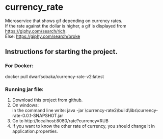 # currency_rate
Microservice that shows gif depending on currency rates.
<br>If the rate against the dollar is higher, a gif is displayed from https://giphy.com/search/rich. 
<br>Else: https://giphy.com/search/broke

<H2>Instructions for starting the project.</H2>

<H3>For Docker:</H3>
docker pull dwarfsobaka/currency-rate-v2:latest
<H3>Running jar file:</H3>
<ol><li>Download this project from github.</li>
<li>On windows: 
  <br>in the command line write:  java -jar <Your_directory_Name>\currency-rate2\build\libs\currency-rate-0.0.1-SNAPSHOT.jar</li> 
<li>Go to http://localhost:8080/rate?currency=RUB</li>
<li>If you want to know the other rate of currency, you should change it in application.properties.</li>
  </ol>
